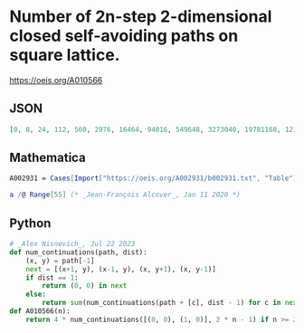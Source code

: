 # Number of 2n\-step 2\-dimensional closed self\-avoiding paths on square lattice\.
https://oeis.org/A010566
## JSON
```JSON
[0, 8, 24, 112, 560, 2976, 16464, 94016, 549648, 3273040, 19781168, 121020960, 748039552, 4664263744, 29303071680, 185307690240, 1178635456752, 7535046744864, 48392012257184, 312061600211680, 2019822009608592, 13117263660884768, 85447982919036736]
```
## Mathematica
```Mathematica
A002931 = Cases[Import["https://oeis.org/A002931/b002931.txt", "Table"], {_, _}][[All, 2]]; a[n_] := 4n A002931[[n]];
```
```Mathematica
a /@ Range[55] (* _Jean-François Alcover_, Jan 11 2020 *)
```
## Python
```Python
# _Alex Nisnevich_, Jul 22 2023
def num_continuations(path, dist):
    (x, y) = path[-1]
    next = [(x+1, y), (x-1, y), (x, y+1), (x, y-1)]
    if dist == 1:
        return (0, 0) in next
    else:
        return sum(num_continuations(path + [c], dist - 1) for c in next if c not in path)
def A010566(n):
    return 4 * num_continuations([(0, 0), (1, 0)], 2 * n - 1) if n >= 2 else 0
```
